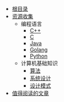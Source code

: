 

<!-- docs/_sidebar.md -->

* [根目录](/)
* [资源收集](resources/)
  * 编程语言
    * [C++](resources/programing_language/cpp.md)
    * [C](resources/programing_language/c.md)
    * [Java](resources/programing_language/java.md)
    * [Golang](resources/programing_language/golang.md)
    * [Python](resources/programing_language/python.md)
  * 计算机基础知识
    * [算法](resources/algo.md)
    * [系统设计](resources/sys_design.md)
    * [设计模式](resources/pattern.md)
* [值得阅读的文章](/articles_to_read.md)
